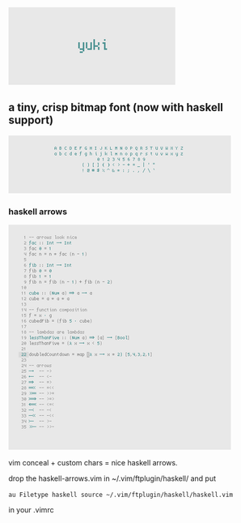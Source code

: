 ![logo](logo.png)

## a tiny, crisp bitmap font (now with haskell support)

![sample](sample.png)

### haskell arrows

![haskell looks nicer](haskell.png)

vim conceal + custom chars = nice haskell arrows.

drop the haskell-arrows.vim in ~/.vim/ftplugin/haskell/ and put

``
au Filetype haskell source ~/.vim/ftplugin/haskell/haskell.vim
``

in your .vimrc
